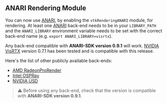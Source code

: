 ## ANARI Rendering Module

You can now use [ANARI](https://www.khronos.org/anari), by enabling the `vtkRenderingANARI` module, for rendering. At least one [ANARI](https://www.khronos.org/anari) back-end needs to be in your `LIBRARY_PATH` and the `ANARI_LIBRARY` environment variable needs to be set with the correct back-end name (e.g. `export ANARI_LIBRARY=visrtx`).

Any back-end compatible with **ANARI-SDK version 0.9.1** will work. [NVIDIA VisRTX](https://github.com/NVIDIA/VisRTX) version 0.7.1 has been tested and is compatible with this release.

Here's the list of other publicly available back-ends:

* [AMD RadeonProRender](https://github.com/GPUOpen-LibrariesAndSDKs/RadeonProRenderANARI)
* [Intel OSPRay](https://github.com/ospray/anari-ospray)
* [NVIDIA USD](https://github.com/NVIDIA-Omniverse/AnariUsdDevice)

> :warning: Before using any back-end, check that the version is compatible with **ANARI-SDK version 0.9.1**.
